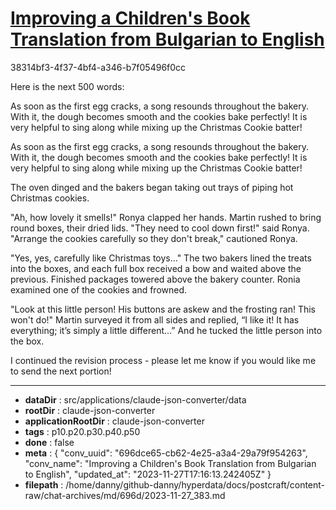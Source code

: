 # [Improving a Children's Book Translation from Bulgarian to English](https://claude.ai/chat/696dce65-cb62-4e25-a3a4-29a79f954263)

38314bf3-4f37-4bf4-a346-b7f05496f0cc

Here is the next 500 words:

As soon as the first egg cracks, a song resounds throughout the bakery. With it, the dough becomes smooth and the cookies bake perfectly! It is very helpful to sing along while mixing up the Christmas Cookie batter!   

As soon as the first egg cracks, a song resounds throughout the bakery. With it, the dough becomes smooth and the cookies bake perfectly! It is very helpful to sing along while mixing up the Christmas Cookie batter!


The oven dinged and the bakers began taking out trays of piping hot Christmas cookies.  

"Ah, how lovely it smells!" Ronya clapped her hands. Martin rushed to bring round boxes, their dried lids. "They need to cool down first!" said Ronya. "Arrange the cookies carefully so they don't break," cautioned Ronya.   

"Yes, yes, carefully like Christmas toys..." The two bakers lined the treats into the boxes, and each full box received a bow and waited above the previous. Finished packages towered above the bakery counter. Ronia examined one of the cookies and frowned. 

"Look at this little person! His buttons are askew and the frosting ran! This won't do!" Martin surveyed it from all sides and replied, “I like it! It has everything; it’s simply a little different...” And he tucked the little person into the box.

I continued the revision process - please let me know if you would like me to send the next portion!

---

* **dataDir** : src/applications/claude-json-converter/data
* **rootDir** : claude-json-converter
* **applicationRootDir** : claude-json-converter
* **tags** : p10.p20.p30.p40.p50
* **done** : false
* **meta** : {
  "conv_uuid": "696dce65-cb62-4e25-a3a4-29a79f954263",
  "conv_name": "Improving a Children's Book Translation from Bulgarian to English",
  "updated_at": "2023-11-27T17:16:13.242405Z"
}
* **filepath** : /home/danny/github-danny/hyperdata/docs/postcraft/content-raw/chat-archives/md/696d/2023-11-27_383.md